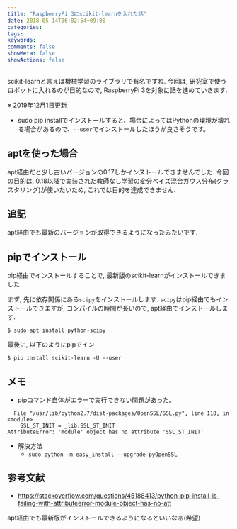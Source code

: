 ```yaml
---
title: "RaspberryPi 3にscikit-learnを入れた話"
date: 2018-05-14T06:02:54+09:00
categories:
tags:
keywords:
comments: false
showMeta: false
showActions: false
---
```


scikit-learnと言えば機械学習のライブラリで有名ですね.
今回は, 研究室で使うロボットに入れるのが目的なので,
RaspberryPi 3を対象に話を進めていきます.

※ 2019年12月1日更新
* sudo pip installでインストールすると、場合によってはPythonの環境が壊れる場合があるので、`--user`でインストールしたほうが良さそうです。

## aptを使った場合
apt経由だと少し古いバージョンの0.17しかインストールできませんでした.
今回の目的は, 0.18以降で実装された教師なし学習の変分ベイズ混合ガウス分布(クラスタリング)が使いたいため,
これでは目的を達成できません.

## 追記
apt経由でも最新のバージョンが取得できるようになったみたいです.

## pipでインストール
pip経由でインストールすることで, 
最新版のscikit-learnがインストールできました.

まず, 先に依存関係にある`scipy`をインストールします.
`scipy`はpip経由でもインストールできますが,
コンパイルの時間が長いので,
apt経由でインストールします.
```
$ sudo apt install python-scipy
```

最後に, 以下のようにpipでイン

```
$ pip install scikit-learn -U --user

```

## メモ

* pipコマンド自体がエラーで実行できない問題があった。
```
  File "/usr/lib/python2.7/dist-packages/OpenSSL/SSL.py", line 118, in <module>
    SSL_ST_INIT = _lib.SSL_ST_INIT
AttributeError: 'module' object has no attribute 'SSL_ST_INIT'
```
* 解決方法
    * `sudo python -m easy_install --upgrade pyOpenSSL`

## 参考文献
 * https://stackoverflow.com/questions/45188413/python-pip-install-is-failing-with-attributeerror-module-object-has-no-att



apt経由でも最新版がインストールできるようになるといいなぁ(希望)